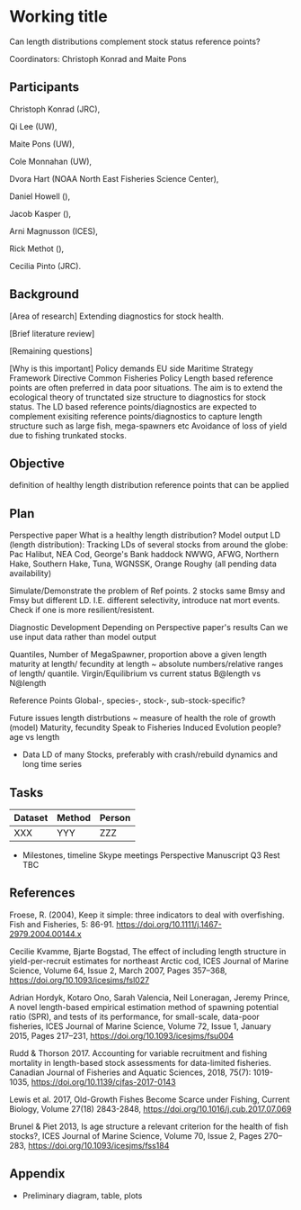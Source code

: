 # Working title
Can length distributions complement stock status reference points?

Coordinators: Christoph Konrad and Maite Pons

## Participants

Christoph Konrad (JRC),

Qi Lee (UW),

Maite Pons (UW),

Cole Monnahan (UW),

Dvora Hart (NOAA North East Fisheries Science Center),

Daniel Howell (),

Jacob Kasper (),

Arni Magnusson (ICES),

Rick Methot (),

Cecilia Pinto (JRC). 

## Background

[Area of research]
Extending diagnostics for stock health.

[Brief literature review]


[Remaining questions]

[Why is this important]
Policy demands EU side
 Maritime Strategy Framework Directive
 Common Fisheries Policy
Length based reference points are often preferred in data poor situations.
The aim is to extend the ecological theory of trunctated size structure to diagnostics for stock status. The LD based reference points/diagnostics are expected to complement exisiting reference points/diagnostics to capture length structure such as large fish, mega-spawners etc
Avoidance of loss of yield due to fishing trunkated stocks.


## Objective
definition of healthy length distribution
reference points that can be applied

## Plan
Perspective paper
  What is a healthy length distribution?
       Model output LD (length distribution):
            Tracking LDs of several stocks from around the globe:
                        Pac Halibut, NEA Cod, George's Bank haddock
                        NWWG, AFWG, Northern Hake, Southern Hake,
                        Tuna, WGNSSK, Orange Roughy 
                        (all pending data availability)


  Simulate/Demonstrate the problem of Ref points.
      2 stocks same Bmsy and Fmsy but different LD. I.E. different selectivity, introduce nat mort events. Check if one is more resilient/resistent.


                
Diagnostic Development
  Depending on Perspective paper's results
  Can we use input data rather than model output

  Quantiles, Number of MegaSpawner, proportion above a given length                    maturity at length/ fecundity at length ~ absolute numbers/relative            ranges of length/ quantile.
  Virgin/Equilibrium vs current status
  B@length vs N@length

Reference Points
  Global-, species-, stock-, sub-stock-specific?
            
Future issues
  length distrbutions ~ measure of health
  the role of growth (model) 
  Maturity, fecundity
  Speak to Fisheries Induced Evolution people?
  age vs length

* Data
  LD of many Stocks, preferably with crash/rebuild dynamics and long time series 


## Tasks

Dataset | Method | Person
------- | ------ | ------
XXX     | YYY    | ZZZ

* Milestones, timeline
  Skype meetings
  Perspective Manuscript Q3
  Rest TBC
## References
Froese, R. (2004), Keep it simple: three indicators to deal with overfishing. Fish and Fisheries, 5: 86-91. https://doi.org/10.1111/j.1467-2979.2004.00144.x

Cecilie Kvamme, Bjarte Bogstad, The effect of including length structure in yield-per-recruit estimates for northeast Arctic cod, ICES Journal of Marine Science, Volume 64, Issue 2, March 2007, Pages 357–368, https://doi.org/10.1093/icesjms/fsl027

Adrian Hordyk, Kotaro Ono, Sarah Valencia, Neil Loneragan, Jeremy Prince, A novel length-based empirical estimation method of spawning potential ratio (SPR), and tests of its performance, for small-scale, data-poor fisheries, ICES Journal of Marine Science, Volume 72, Issue 1, January 2015, Pages 217–231, https://doi.org/10.1093/icesjms/fsu004

Rudd & Thorson 2017. Accounting for variable recruitment and fishing mortality in length-based stock assessments for data-limited fisheries. Canadian Journal of Fisheries and Aquatic Sciences, 2018, 75(7): 1019-1035, https://doi.org/10.1139/cjfas-2017-0143

Lewis et al. 2017, Old-Growth Fishes Become Scarce under Fishing, Current Biology, Volume 27(18) 2843-2848, https://doi.org/10.1016/j.cub.2017.07.069

Brunel & Piet 2013, Is age structure a relevant criterion for the health of fish stocks?, ICES Journal of Marine Science, Volume 70, Issue 2, Pages 270–283, https://doi.org/10.1093/icesjms/fss184

## Appendix

* Preliminary diagram, table, plots
